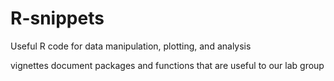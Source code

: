 # R-snippets
Useful R code for data manipulation, plotting, and analysis

vignettes document packages and functions that are useful to our lab group

